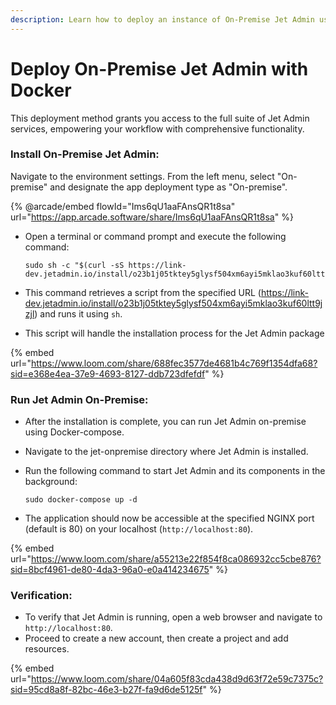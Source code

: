 ```yaml
---
description: Learn how to deploy an instance of On-Premise Jet Admin using Docker-compose.
---
```


# Deploy On-Premise Jet Admin with Docker

This deployment method grants you access to the full suite of Jet Admin services, empowering your workflow with comprehensive functionality.

### **Install On-Premise Jet Admin:**

Navigate to the environment settings. From the left menu, select "On-premise" and designate the app deployment type as "On-premise".

{% @arcade/embed flowId="Ims6qU1aaFAnsQR1t8sa" url="https://app.arcade.software/share/Ims6qU1aaFAnsQR1t8sa" %}

*   Open a terminal or command prompt and execute the following command:

    ```less
    sudo sh -c "$(curl -sS https://link-dev.jetadmin.io/install/o23b1j05tktey5glysf504xm6ayi5mklao3kuf60ltt9jzjl)"
    ```
* This command retrieves a script from the specified URL (https://link-dev.jetadmin.io/install/o23b1j05tktey5glysf504xm6ayi5mklao3kuf60ltt9jzjl) and runs it using `sh`.&#x20;
* This script will handle the installation process for the Jet Admin package

{% embed url="https://www.loom.com/share/688fec3577de4681b4c769f1354dfa68?sid=e368e4ea-37e9-4693-8127-ddb723dfefdf" %}

### **Run Jet Admin On-Premise:**

* After the installation is complete, you can run Jet Admin on-premise using Docker-compose.
* Navigate to the jet-onpremise directory where Jet Admin is installed.
*   Run the following command to start Jet Admin and its components in the background:

    ```
    sudo docker-compose up -d
    ```
* The application should now be accessible at the specified NGINX port (default is 80) on your localhost (`http://localhost:80`).

{% embed url="https://www.loom.com/share/a55213e22f854f8ca086932cc5cbe876?sid=8bcf4961-de80-4da3-96a0-e0a414234675" %}

### **Verification:**

* To verify that Jet Admin is running, open a web browser and navigate to `http://localhost:80`.
* Proceed to create a new account, then create a project and add resources.

{% embed url="https://www.loom.com/share/04a605f83cda438d9d63f72e59c7375c?sid=95cd8a8f-82bc-46e3-b27f-fa9d6de5125f" %}
